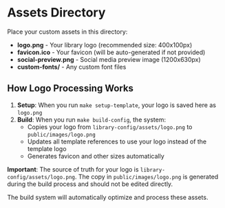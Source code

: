 # Assets Directory

Place your custom assets in this directory:

- **logo.png** - Your library logo (recommended size: 400x100px)
- **favicon.ico** - Your favicon (will be auto-generated if not provided)
- **social-preview.png** - Social media preview image (1200x630px)
- **custom-fonts/** - Any custom font files

## How Logo Processing Works

1. **Setup**: When you run `make setup-template`, your logo is saved here as `logo.png`
2. **Build**: When you run `make build-config`, the system:
   - Copies your logo from `library-config/assets/logo.png` to `public/images/logo.png`
   - Updates all template references to use your logo instead of the template logo
   - Generates favicon and other sizes automatically

**Important**: The source of truth for your logo is `library-config/assets/logo.png`. The copy in `public/images/logo.png` is generated during the build process and should not be edited directly.

The build system will automatically optimize and process these assets.
